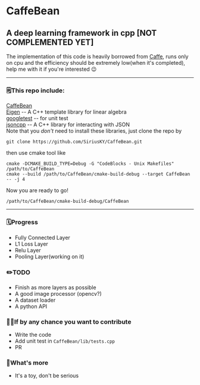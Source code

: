 # CaffeBean
## A deep learning framework in cpp [**NOT COMPLEMENTED YET**]
The implementation of this code is heavily borrowed from [Caffe](https://github.com/BVLC/caffe), runs only on cpu and the efficiency should be extremely low(when it's completed), help me with it if you're interested 😉 
***
### 🗒This repo include:  
[CaffeBean](https://github.com/SiriusKY/CaffeBean)  
[Eigen](http://eigen.tuxfamily.org/index.php?title=Main_Page) -- A C++ template library for linear algebra  
[googletest](https://github.com/google/googletest/tree/master/googletest) -- for unit test  
[jsoncpp](https://github.com/open-source-parsers/jsoncpp) -- A C++ library for interacting with JSON  
Note that you *don't* need to install these libraries, just clone the repo by  
```Shell
git clone https://github.com/SiriusKY/CaffeBean.git
```
then use cmake tool like
```
cmake -DCMAKE_BUILD_TYPE=Debug -G "CodeBlocks - Unix Makefiles" /path/to/CaffeBean
cmake --build /path/to/CaffeBean/cmake-build-debug --target CaffeBean -- -j 4
```
Now you are ready to go!
```
/path/to/CaffeBean/cmake-build-debug/CaffeBean
```
***
### 🗓Progress
* Fully Connected Layer  
* L1 Loss Layer
* Relu Layer  
* Pooling Layer(working on it)
### ✏️TODO
* Finish as more layers as possible
* A good image processor (opencv?)
* A dataset loader
* A python API
### 💪🏻If by any chance you want to contribute
* Write the code
* Add unit test in ```CaffeBean/lib/tests.cpp```
* PR
### 🎯What's more
* It's a toy, don't be serious